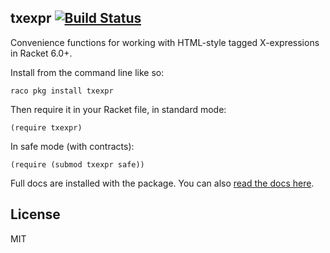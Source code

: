 ## txexpr [![Build Status](https://travis-ci.org/mbutterick/txexpr.svg)](https://travis-ci.org/mbutterick/txexpr)


Convenience functions for working with HTML-style tagged X-expressions in Racket 6.0+.

Install from the command line like so:

    raco pkg install txexpr

Then require it in your Racket file, in standard mode:

    (require txexpr)
    
In safe mode (with contracts):

    (require (submod txexpr safe))

Full docs are installed with the package. You can also [read the docs here](http://pkg-build.racket-lang.org/doc/txexpr).

## License

MIT
